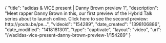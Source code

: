 {
    "title": "adidas & VICE present | Danny Brown preview 1",
    "description": "Meet rapper Danny Brown in this, our first preview of the Hybrid Talk series about to launch online. Click here to see the second preview: http:\/\/youtu.be\/pe...",
    "videoid": "154289",
    "date_created": "1398106886",
    "date_modified": "1418181301",
    "type": "captivate",
    "layout": "video",
    "url": "\/v\/adidas-vice-present-danny-brown-preview-1\/154289"
}